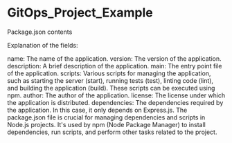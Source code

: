 # GitOps_Project_Example
Package.json contents

Explanation of the fields:

name: The name of the application.
version: The version of the application.
description: A brief description of the application.
main: The entry point file of the application.
scripts: Various scripts for managing the application, such as starting the server (start), running tests (test), linting code (lint), and building the application (build). These scripts can be executed using npm.
author: The author of the application.
license: The license under which the application is distributed.
dependencies: The dependencies required by the application. In this case, it only depends on Express.js.
The package.json file is crucial for managing dependencies and scripts in Node.js projects. It's used by npm (Node Package Manager) to install dependencies, run scripts, and perform other tasks related to the project.

